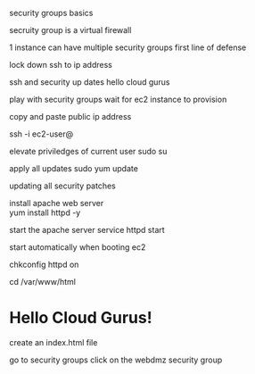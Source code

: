 security groups basics 

secruity group is a virtual firewall

1 instance can have multiple security groups 
first line of defense 

lock down ssh to ip address


ssh and security up dates 
hello cloud gurus 

play with security groups 
wait for ec2 instance to provision 

copy and paste public ip address 

ssh -i <public pem file> ec2-user@<public ip address>

elevate priviledges of current user 
sudo su 

apply all updates 
sudo yum update 

updating all security patches 

install apache web server  
yum install httpd -y

start the apache server 
service httpd start 

start automatically when booting ec2 

chkconfig httpd on 

cd /var/www/html

<html>
    <h1>
        Hello Cloud Gurus!
    </h1>
</html>

create an index.html file 

go to security groups click on the webdmz security group 

